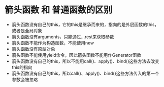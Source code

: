 # 箭头函数 和 普通函数的区别
- 箭头函数没有自己的this，它的this是继承而来的，指向的是外层函数的this，或者是全局对象
- 箭头函数没有arguments，只能通过...rest来获取参数
- 箭头函数不能作为构造函数，不能使用new
- 箭头函数没有原型对象
- 箭头函数不能使用yield命令，因此箭头函数不能用作Generator函数
- 箭头函数没有自己的this，所以不能用call()、apply()、bind()这些方法去改变this的指向
- 箭头函数没有自己的this，所以call()、apply()、bind()这些方法传入的第一个参数会被忽略

